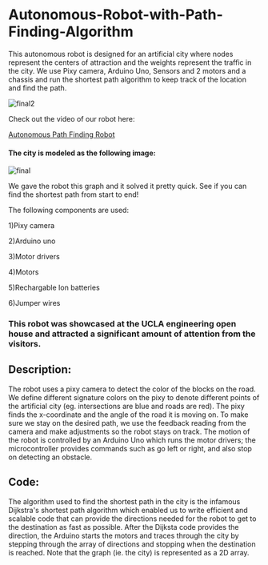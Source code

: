 # Autonomous-Robot-with-Path-Finding-Algorithm

This autonomous robot is designed for an artificial city where nodes represent the centers of attraction and the weights represent the traffic in the city. We use Pixy camera, Arduino Uno, Sensors and 2 motors and a chassis and run the shortest path algorithm to keep track of the location and find the path.

![final2](https://user-images.githubusercontent.com/28577229/38979669-ad1c65d4-436f-11e8-9ac7-32d2c90b6cb3.jpeg)

Check out the video of our robot here:

[Autonomous Path Finding Robot](https://vimeo.com/265468872)


#### The city is modeled as the following image:
![final](https://user-images.githubusercontent.com/28577229/38979575-667b7f8e-436f-11e8-865a-a90a8ee3d697.jpeg)


We gave the robot this graph and it solved it pretty quick. See if you can find the shortest path from start to end!

The following components are used:

1)Pixy camera

2)Arduino uno

3)Motor drivers

4)Motors

5)Rechargable Ion batteries

6)Jumper wires

### This robot was showcased at the UCLA engineering open house and attracted a significant amount of attention from the visitors.

## Description:
The robot uses a pixy camera to detect the color of the blocks on the road. We define different signature colors on the pixy to denote different points of the artificial city (eg. intersections are blue and roads are red). The pixy finds the x-coordinate and the angle of the road it is moving on. To make sure we stay on the desired path, we use the feedback reading from the camera and make adjustments so the robot stays on track. The motion of the robot is controlled by an Arduino Uno which runs the motor drivers; the microcontroller provides commands such as go left or right, and also stop on detecting an obstacle. 



## Code:
The algorithm used to find the shortest path in the city is the infamous Dijkstra's shortest path algorithm which enabled us to write efficient and scalable code that can provide the directions needed for the robot to get to the destination as fast as possible. After the Dijksta code provides the direction, the Arduino starts the motors and traces through the city by stepping through the array of directions and stopping when the destination is reached. Note that the graph (ie. the city) is represented as a 2D array.
